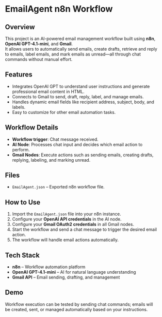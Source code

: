 # EmailAgent n8n Workflow

## Overview
This project is an AI-powered email management workflow built using **n8n**, **OpenAI GPT-4.1-mini**, and **Gmail**.  
It allows users to automatically send emails, create drafts, retrieve and reply to emails, label emails, and mark emails as unread—all through chat commands without manual effort.

## Features
- Integrates OpenAI GPT to understand user instructions and generate professional email content in HTML.
- Connects to Gmail to send, draft, reply, label, and manage emails.
- Handles dynamic email fields like recipient address, subject, body, and labels.
- Easy to customize for other email automation tasks.

## Workflow Details
- **Workflow trigger**: Chat message received.
- **AI Node**: Processes chat input and decides which email action to perform.
- **Gmail Nodes**: Execute actions such as sending emails, creating drafts, replying, labeling, and marking unread.

## Files
- `EmailAgent.json` – Exported n8n workflow file.

## How to Use
1. Import the `EmailAgent.json` file into your n8n instance.  
2. Configure your **OpenAI API credentials** in the AI node.  
3. Configure your **Gmail OAuth2 credentials** in all Gmail nodes.  
4. Start the workflow and send a chat message to trigger the desired email action.  
5. The workflow will handle email actions automatically.

## Tech Stack
- **n8n** – Workflow automation platform  
- **OpenAI GPT-4.1-mini** – AI for natural language understanding  
- **Gmail API** – Email sending, drafting, and management  

## Demo
Workflow execution can be tested by sending chat commands; emails will be created, sent, or managed automatically based on your instructions.

